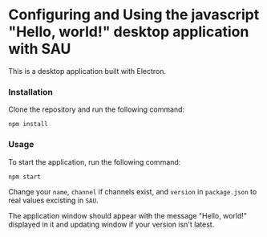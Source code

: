 # Configuring and Using the javascript "Hello, world!" desktop application with SAU
This is a desktop application built with Electron.

### Installation
Clone the repository and run the following command:
```
npm install
```

### Usage
To start the application, run the following command:
```
npm start
```

Change your `name`, `channel` if channels exist, and `version` in `package.json` to real values excisting in `SAU`.

The application window should appear with the message "Hello, world!" displayed in it and updating window if your version isn't latest.